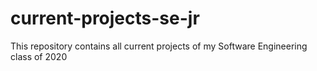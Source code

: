 # current-projects-se-jr
This repository contains all current projects of my Software Engineering class of 2020
